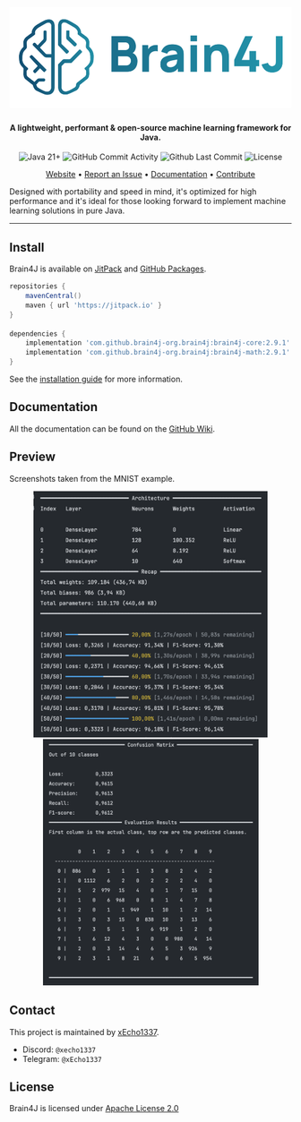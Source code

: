 <h1 align="center">
  <br>
  <img height="180" src="assets/brain4j-logo.svg" alt="Brain4J Logo">
</h1>

<h4 align="center">A lightweight, performant & open-source machine learning framework for Java.</h4>

<p align="center">
    <img alt="Java 21+" src="https://img.shields.io/badge/java-21+-red">
    <img alt="GitHub Commit Activity" src="https://img.shields.io/github/commit-activity/m/brain4j-org/brain4j"/>
    <img alt="Github Last Commit" src="https://img.shields.io/github/last-commit/brain4j-org/brain4j"/>
    <img alt="License" src="https://img.shields.io/github/license/brain4j-org/brain4j">
</p>

<p align="center">
    <a href="https://brain4j.org">Website</a> •
    <a href="https://github.com/xEcho1337/brain4j/issues/new?template=Blank+issue">Report an Issue</a> •
    <a href="https://github.com/xEcho1337/brain4j/wiki">Documentation</a> •
    <a href="https://github.com/xEcho1337/brain4j/blob/main/CONTRIBUTING.md">Contribute</a>
</p>

Designed with portability and speed in mind, it's optimized for high performance and it's ideal for those looking forward
to implement machine learning solutions in pure Java.

---

## Install

Brain4J is available on [JitPack](https://jitpack.io) and [GitHub Packages](https://github.com/brain4j-org/brain4j/packages).

```groovy
repositories {
    mavenCentral()
    maven { url 'https://jitpack.io' }
}

dependencies {
    implementation 'com.github.brain4j-org.brain4j:brain4j-core:2.9.1'
    implementation 'com.github.brain4j-org.brain4j:brain4j-math:2.9.1'
}
```

See the [installation guide](https://github.com/brain4j-org/brain4j/wiki/Installation) for more information.


## Documentation

All the documentation can be found on the [GitHub Wiki](https://github.com/brain4j-org/brain4j/wiki).

## Preview

Screenshots taken from the MNIST example.

<p align="center">
  <img height="440" src="assets/preview-1.png" alt="Training" />
  <img height="440" src="assets/preview-2.png" alt="Confusion Matrix" />
</p>

## Contact

This project is maintained by [xEcho1337](https://github.com/xEcho1337).

* Discord: `@xecho1337`
* Telegram: `@xEcho1337`

## License

Brain4J is licensed under [Apache License 2.0](https://github.com/xEcho1337/Brain4J/blob/main/LICENSE)
